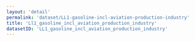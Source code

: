 ```yaml
---
layout: 'detail'
permalink: 'dataset/LL1-gasoline-incl-aviation-production-industry'
title: 'Ll1_gasoline_incl_aviation_production_industry'
datasetID: 'LL1_gasoline_incl_aviation_production_industry'
---
```

